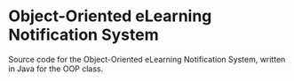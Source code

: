 # Object-Oriented eLearning Notification System

Source code for the Object-Oriented eLearning Notification System, written in Java for the OOP class.